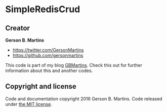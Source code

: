 # SimpleRedisCrud



## Creator

**Gerson B. Martins**

* <https://twitter.com/GersonMartins>
* <https://github.com/gersonmartins>

This code is part of my blog [GBMartins](https://gbmartins.com). Check this out for further information about this and another codes.


## Copyright and license

Code and documentation copyright 2016 Gerson B. Martins. Code released under [the MIT license](https://github.com/gersonmartins/SimpleRedisCrud/blob/master/LICENSE). 